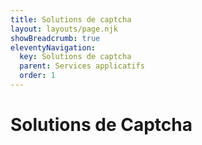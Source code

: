 ```yaml
---
title: Solutions de captcha
layout: layouts/page.njk
showBreadcrumb: true
eleventyNavigation:
  key: Solutions de captcha
  parent: Services applicatifs
  order: 1
---
```


# Solutions de Captcha




